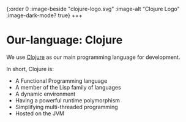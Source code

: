 {:order 0
 :image-beside "clojure-logo.svg"
 :image-alt "Clojure Logo"
 :image-dark-mode? true}
+++

# Our-language: Clojure

We use [Clojure](https://clojure.org/) as our main programming language for development.

In short, Clojure is:
- A Functional Programming language
- A member of the Lisp family of languages
- A dynamic environment
- Having a powerful runtime polymorphism
- Simplifying multi-threaded programming
- Hosted on the JVM